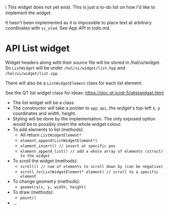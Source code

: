 ℹ This widget does not yet exist. This is just a to-do list on how I'd like to implement the widget.

It hasn't been implemented as it is impossible to place text at arbitrary coordinates with `ss_oled`. See *App API* in todo.md.

API List widget
====

Widget headers along with their source file will be stored in /hal/ui/widget. So `ListWidget` will be under `/hal/ui/widget/list.hpp` and `/hal/ui/widget/list.cpp`.

There will also be a `ListWidgetElement` class for each list element.

See the QT list widget class for ideas: https://doc.qt.io/qt-5/qlistwidget.html

- The list widget will be a class
- The constructor will take a pointer to `app_api`, the widget's top-left x, y coordinates and width, height.
- Styling will be done by the implementation. The only exposed option would be to possibly invert the whole widget colour.
- To add elements to list (methods):
    - All return `ListWidgetElement*`
    - `element_append(ListWidgetElement*)`
    - `element_insert() // insert at specific pos`
    - `element_append_list() // add a whole array of elements (struct) to the widget`
- To scroll the widget (methods):
    - `scroll() // num of elements to scroll down by (can be negative)`
    - `scroll_to(ListWidgetElement* element) // scroll to a specific element`
- To change geometry (methods):
    - `geometry(x, y, width, height)`
- To draw (methods):
    - `paint()`
- ...

